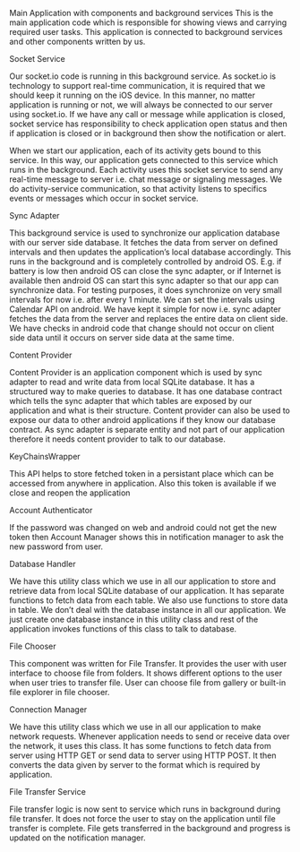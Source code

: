 Main Application with components and background services
This is the main application code which is responsible for showing views and carrying required user tasks. This application is connected to background services and other components written by us.

Socket Service

Our socket.io code is running in this background service. As socket.io is technology to support real-time communication, it is required that we should keep it running on the iOS device. In this manner, no matter application is running or not, we will always be connected to our server using socket.io. If we have any call or message while application is closed, socket service has responsibility to check application open status and then if application is closed or in background then show the notification or alert.

When we start our application, each of its activity gets bound to this service. In this way, our application gets connected to this service which runs in the background. Each activity uses this socket service to send any real-time message to server i.e. chat message or signaling messages. We do activity-service communication, so that activity listens to specifics events or messages which occur in socket service.

Sync Adapter

This background service is used to synchronize our application database with our server side database. It fetches the data from server on defined intervals and then updates the application’s local database accordingly. This runs in the background and is completely controlled by android OS. E.g. if battery is low then android OS can close the sync adapter, or if Internet is available then android OS can start this sync adapter so that our app can synchronize data. For testing purposes, it does synchronize on very small intervals for now i.e. after every 1 minute. We can set the intervals using Calendar API on android. We have kept it simple for now i.e. sync adapter fetches the data from the server and replaces the entire data on client side. We have checks in android code that change should not occur on client side data until it occurs on server side data at the same time.

Content Provider

Content Provider is an application component which is used by sync adapter to read and write data from local SQLite database. It has a structured way to make queries to database. It has one database contract which tells the sync adapter that which tables are exposed by our application and what is their structure. Content provider can also be used to expose our data to other android applications if they know our database contract. As sync adapter is separate entity and not part of our application therefore it needs content provider to talk to our database.

KeyChainsWrapper

This API helps to store fetched token in a persistant place which can be accessed from anywhere in application. Also this token is available if we close and reopen the application

Account Authenticator

If the password was changed on web and android could not get the new token then Account Manager shows this in notification manager to ask the new password from user.

Database Handler

We have this utility class which we use in all our application to store and retrieve data from local SQLite database of our application. It has separate functions to fetch data from each table. We also use functions to store data in table. We don’t deal with the database instance in all our application. We just create one database instance in this utility class and rest of the application invokes functions of this class to talk to database.

File Chooser

This component was written for File Transfer. It provides the user with user interface to choose file from folders. It shows different options to the user when user tries to transfer file. User can choose file from gallery or built-in file explorer in file chooser.

Connection Manager

We have this utility class which we use in all our application to make network requests. Whenever application needs to send or receive data over the network, it uses this class. It has some functions to fetch data from server using HTTP GET or send data to server using HTTP POST. It then converts the data given by server to the format which is required by application.

File Transfer Service

File transfer logic is now sent to service which runs in background during file transfer. It does not force the user to stay on the application until file transfer is complete. File gets transferred in the background and progress is updated on the notification manager.
